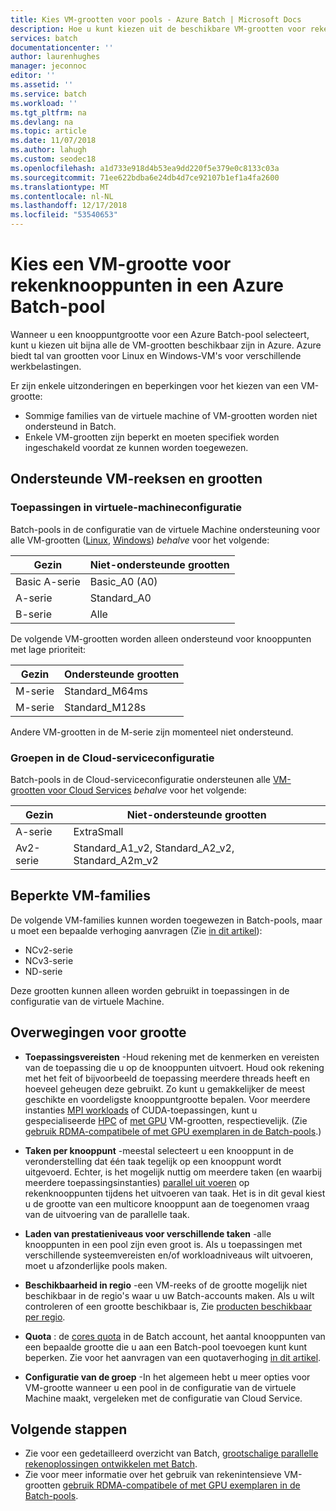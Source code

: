 ```yaml
---
title: Kies VM-grootten voor pools - Azure Batch | Microsoft Docs
description: Hoe u kunt kiezen uit de beschikbare VM-grootten voor rekenknooppunten in Azure Batch-pools
services: batch
documentationcenter: ''
author: laurenhughes
manager: jeconnoc
editor: ''
ms.assetid: ''
ms.service: batch
ms.workload: ''
ms.tgt_pltfrm: na
ms.devlang: na
ms.topic: article
ms.date: 11/07/2018
ms.author: lahugh
ms.custom: seodec18
ms.openlocfilehash: a1d733e918d4b53ea9dd220f5e379e0c8133c03a
ms.sourcegitcommit: 71ee622bdba6e24db4d7ce92107b1ef1a4fa2600
ms.translationtype: MT
ms.contentlocale: nl-NL
ms.lasthandoff: 12/17/2018
ms.locfileid: "53540653"
---
```

# <a name="choose-a-vm-size-for-compute-nodes-in-an-azure-batch-pool"></a>Kies een VM-grootte voor rekenknooppunten in een Azure Batch-pool

Wanneer u een knooppuntgrootte voor een Azure Batch-pool selecteert, kunt u kiezen uit bijna alle de VM-grootten beschikbaar zijn in Azure. Azure biedt tal van grootten voor Linux en Windows-VM's voor verschillende werkbelastingen. 

Er zijn enkele uitzonderingen en beperkingen voor het kiezen van een VM-grootte:
* Sommige families van de virtuele machine of VM-grootten worden niet ondersteund in Batch. 
* Enkele VM-grootten zijn beperkt en moeten specifiek worden ingeschakeld voordat ze kunnen worden toegewezen.


## <a name="supported-vm-families-and-sizes"></a>Ondersteunde VM-reeksen en grootten

### <a name="pools-in-virtual-machine-configuration"></a>Toepassingen in virtuele-machineconfiguratie

Batch-pools in de configuratie van de virtuele Machine ondersteuning voor alle VM-grootten ([Linux](../virtual-machines/linux/sizes.md), [Windows](../virtual-machines/windows/sizes.md)) *behalve* voor het volgende:

| Gezin  | Niet-ondersteunde grootten  |
|---------|---------|
| Basic A-serie | Basic_A0 (A0) |
| A-serie | Standard_A0 |
| B-serie | Alle |

De volgende VM-grootten worden alleen ondersteund voor knooppunten met lage prioriteit:

| Gezin  | Ondersteunde grootten  |
|---------|---------|
| M-serie | Standard_M64ms |
| M-serie | Standard_M128s |

Andere VM-grootten in de M-serie zijn momenteel niet ondersteund.

### <a name="pools-in-cloud-service-configuration"></a>Groepen in de Cloud-serviceconfiguratie

Batch-pools in de Cloud-serviceconfiguratie ondersteunen alle [VM-grootten voor Cloud Services](../cloud-services/cloud-services-sizes-specs.md) *behalve* voor het volgende:

| Gezin  | Niet-ondersteunde grootten  |
|---------|---------|
| A-serie | ExtraSmall |
| Av2-serie | Standard_A1_v2, Standard_A2_v2, Standard_A2m_v2 |

## <a name="restricted-vm-families"></a>Beperkte VM-families

De volgende VM-families kunnen worden toegewezen in Batch-pools, maar u moet een bepaalde verhoging aanvragen (Zie [in dit artikel](batch-quota-limit.md#increase-a-quota)):
* NCv2-serie
* NCv3-serie
* ND-serie

Deze grootten kunnen alleen worden gebruikt in toepassingen in de configuratie van de virtuele Machine.

## <a name="size-considerations"></a>Overwegingen voor grootte

* **Toepassingsvereisten** -Houd rekening met de kenmerken en vereisten van de toepassing die u op de knooppunten uitvoert. Houd ook rekening met het feit of bijvoorbeeld de toepassing meerdere threads heeft en hoeveel geheugen deze gebruikt. Zo kunt u gemakkelijker de meest geschikte en voordeligste knooppuntgrootte bepalen. Voor meerdere instanties [MPI workloads](batch-mpi.md) of CUDA-toepassingen, kunt u gespecialiseerde [HPC](../virtual-machines/linux/sizes-hpc.md) of [met GPU](../virtual-machines/linux/sizes-gpu.md) VM-grootten, respectievelijk. (Zie [gebruik RDMA-compatibele of met GPU exemplaren in de Batch-pools](batch-pool-compute-intensive-sizes.md).) 

* **Taken per knooppunt** -meestal selecteert u een knooppunt in de veronderstelling dat één taak tegelijk op een knooppunt wordt uitgevoerd. Echter, is het mogelijk nuttig om meerdere taken (en waarbij meerdere toepassingsinstanties) [parallel uit voeren](batch-parallel-node-tasks.md) op rekenknooppunten tijdens het uitvoeren van taak. Het is in dit geval kiest u de grootte van een multicore knooppunt aan de toegenomen vraag van de uitvoering van de parallelle taak.

* **Laden van prestatieniveaus voor verschillende taken** -alle knooppunten in een pool zijn even groot is. Als u toepassingen met verschillende systeemvereisten en/of workloadniveaus wilt uitvoeren, moet u afzonderlijke pools maken. 

* **Beschikbaarheid in regio** -een VM-reeks of de grootte mogelijk niet beschikbaar in de regio's waar u uw Batch-accounts maken. Als u wilt controleren of een grootte beschikbaar is, Zie [producten beschikbaar per regio](https://azure.microsoft.com/regions/services/).

* **Quota** : de [cores quota](batch-quota-limit.md#resource-quotas) in de Batch account, het aantal knooppunten van een bepaalde grootte die u aan een Batch-pool toevoegen kunt kunt beperken. Zie voor het aanvragen van een quotaverhoging [in dit artikel](batch-quota-limit.md#increase-a-quota). 

* **Configuratie van de groep** -In het algemeen hebt u meer opties voor VM-grootte wanneer u een pool in de configuratie van de virtuele Machine maakt, vergeleken met de configuratie van Cloud Service.

## <a name="next-steps"></a>Volgende stappen

* Zie voor een gedetailleerd overzicht van Batch, [grootschalige parallelle rekenoplossingen ontwikkelen met Batch](batch-api-basics.md).
* Zie voor meer informatie over het gebruik van rekenintensieve VM-grootten [gebruik RDMA-compatibele of met GPU exemplaren in de Batch-pools](batch-pool-compute-intensive-sizes.md). 


